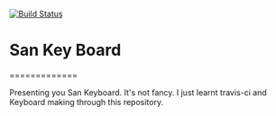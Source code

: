 [![Build Status](https://travis-ci.org/Horopter/SanKeyBoard.svg?branch=master)](https://travis-ci.org/Horopter/SanKeyBoard)

# San Key Board
  =============

  Presenting you San Keyboard. It's not fancy.
  I just learnt travis-ci and Keyboard making through this repository.